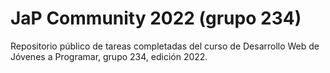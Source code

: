 # JaP Community 2022 (grupo 234)
Repositorio público de tareas completadas del curso de Desarrollo Web de Jóvenes a Programar, grupo 234, edición 2022.

